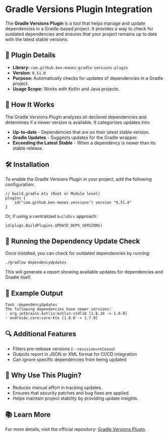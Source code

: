 <h1>Gradle Versions Plugin Integration</h1>

<p>The <strong>Gradle Versions Plugin</strong> is a tool that helps manage and update dependencies in a Gradle-based project. It provides a way to check for outdated dependencies and ensures that your project remains up to date with the latest stable versions.</p>

<h2>📌 Plugin Details</h2>
<ul>
    <li><strong>Library:</strong> <code>com.github.ben-manes:gradle-versions-plugin</code></li>
    <li><strong>Version:</strong> <code>0.51.0</code></li>
    <li><strong>Purpose:</strong> Automatically checks for updates of dependencies in a Gradle project.</li>
    <li><strong>Usage Scope:</strong> Works with Kotlin and Java projects.</li>
</ul>

<h2>🔧 How It Works</h2>
<p>The Gradle Versions Plugin analyzes all declared dependencies and determines if a newer version is available. It categorizes updates into:</p>
<ul>
    <li><strong>Up-to-date</strong> - Dependencies that are on their latest stable version.</li>
    <li><strong>Gradle Updates</strong> - Suggests updates for the Gradle wrapper.</li>
    <li><strong>Exceeding the Latest Stable</strong> - When a dependency is newer than its stable release.</li>
</ul>

<h2>🛠️ Installation</h2>
<p>To enable the Gradle Versions Plugin in your project, add the following configuration:</p>

<pre><code class="language-kotlin">// build.gradle.kts (Root or Module level)
plugins {
    id("com.github.ben-manes.versions") version "0.51.0"
}
</code></pre>

<p>Or, if using a centralized <code>buildSrc</code> approach:</p>
<pre><code class="language-kotlin">id(plugs.BuildPlugins.UPDATE_DEPS_VERSIONS)</code></pre>

<h2>🚀 Running the Dependency Update Check</h2>
<p>Once installed, you can check for outdated dependencies by running:</p>

<pre><code>./gradlew dependencyUpdates</code></pre>

<p>This will generate a report showing available updates for dependencies and Gradle itself.</p>

<h2>📄 Example Output</h2>
<pre><code>Task :dependencyUpdates
The following dependencies have newer versions:
- org.jetbrains.kotlin:kotlin-stdlib [1.8.10 -> 1.9.0]
- androidx.core:core-ktx [1.6.0 -> 1.7.0]
</code></pre>

<h2>🔍 Additional Features</h2>
<ul>
    <li>Filters pre-release versions (<code>--revision=release</code>)</li>
    <li>Outputs report in JSON or XML format for CI/CD integration</li>
    <li>Can ignore specific dependencies from being updated</li>
</ul>

<h2>🎯 Why Use This Plugin?</h2>
<ul>
    <li>Reduces manual effort in tracking updates.</li>
    <li>Ensures that security patches and bug fixes are applied.</li>
    <li>Helps maintain project stability by providing update insights.</li>
</ul>

<h2>📚 Learn More</h2>
<p>For more details, visit the official repository: <a href="https://github.com/ben-manes/gradle-versions-plugin">Gradle Versions Plugin</a>.</p>

